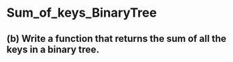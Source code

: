 # Sum_of_keys_BinaryTree
## (b) Write a function that returns the sum of all the keys in a binary tree.
